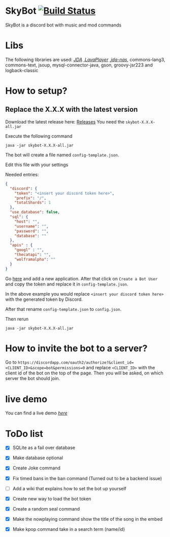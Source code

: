 # SkyBot [![Build Status](https://travis-ci.org/duncte123/SkyBot.svg?branch=travis)](https://travis-ci.org/YannickFricke/SkyBot)
SkyBot is a discord bot with music and mod commands

# Libs
The following libraries are used:
[_JDA_](https://github.com/DV8FromTheWorld/JDA) 
,[_LavaPlayer_](https://github.com/sedmelluq/lavaplayer)
,[_jda-nas_](https://github.com/sedmelluq/jda-nas), commons-lang3, commons-text, jsoup, mysql-connector-java, gson, groovy-jsr223 and logback-classic

# How to setup?
## Replace the X.X.X with the latest version
Download the latest release here: [Releases](https://github.com/duncte123/SkyBot/releases)
You need the `skybot-X.X.X-all.jar`

Execute the following command
```shell
java -jar skybot-X.X.X-all.jar
```
The bot will create a file named `config-template.json`.

Edit this file with your settings

Needed entries:

```json
{
  "discord": {
    "token": "<insert your discord token here>",
    "prefix": "/",
    "totalShards": 1
  },
  "use_database": false,
  "sql": {
    "host": "",
    "username": "",
    "password": "",
    "database": ""
  },
  "apis" : {
    "googl" : "",
    "thecatapi": "",
    "wolframalpha": ""
  }
}
```

Go [here](https://discordapp.com/developers/applications/me) and add a new application. After that click on `Create a Bot User` and copy the token and replace it in `config-template.json`.

In the above example you would replace `<insert your discord token here>` with the generated token by Discord.

After that rename `config-template.json` to `config.json`.

Then rerun

```shell
java -jar skybot-X.X.X-all.jar
```

# How to invite the bot to a server?

Go to `https://discordapp.com/oauth2/authorize?&client_id=<CLIENT_ID>&scope=bot&permissions=0` and replace `<CLIENT_ID>` with the client id of the bot on the top of the page. Then you will be asked, on which server the bot should join.

# live demo
You can find a live demo [_here_](https://discord.gg/XBQ9xAT)

# ToDo list
- [X] SQLite as a fail over database
- [X] Make database optional
- [X] Create Joke command
- [X] Fix timed bans in the ban command (Turned out to be a backend issue)
- [ ] Add a wiki that explains how to set the bot up yourself
- [X] Create new way to load the bot token
- [X] Create a random seal command
- [X] Make the nowplaying command show the title of the song in the embed
- [x] Make kpop command take in a search term (name/id)

